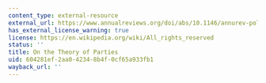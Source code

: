 ```yaml
---
content_type: external-resource
external_url: https://www.annualreviews.org/doi/abs/10.1146/annurev-polisci-061915-123020
has_external_license_warning: true
license: https://en.wikipedia.org/wiki/All_rights_reserved
status: ''
title: On the Theory of Parties
uid: 604281ef-2aa0-4234-8b4f-0cf65a933fb1
wayback_url: ''
---
```

